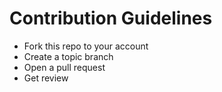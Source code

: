 # Contribution Guidelines

- Fork this repo to your account
- Create a topic branch
- Open a pull request
- Get review
